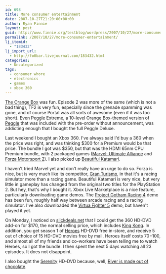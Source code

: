 ```yaml
---
id: 698
title: More consumer entertainment
date: 2007-10-27T21:20:00+00:00
author: Ryan Finnie
layout: post
guid: http://www.finnie.org/testblog/wordpress/2007/10/27/more-consumer-entertainment/
permalink: /2007/10/27/more-consumer-entertainment/
lj_itemid:
  - "183432"
lj_import_url:
  - http://fo0bar.livejournal.com/183432.html
categories:
  - Uncategorized
tags:
  - consumer whore
  - electronics
  - games
  - xbox 360
---
```

[The Orange Box](http://en.wikipedia.org/wiki/The_Orange_Box) was fun. Episode 2 was more of the same (which is not a bad thing), TF2 is very fun, especially since the grenade spamming was gone, and of course Portal was all sorts of awesome (even if it was too short). Even Peggle Extreme, a 10-level Orange Box-themed version of [Peggle](http://en.wikipedia.org/wiki/Peggle) that was included with the pre-order without announcement, was addicting enough that I bought the full Peggle Deluxe.

Last weekend I bought an Xbox 360. I've always said I'd buy a 360 when the price was right, and was thinking $300 for a Premium would be that price. The bundle I got was $350, but that was the HDMI 65nm CPU Premium bundle, with 2 packaged games ([Marvel: Ultimate Alliance](http://en.wikipedia.org/wiki/Marvel:_Ultimate_Alliance) and [Forza Motorsport 2](http://en.wikipedia.org/wiki/Forza_Motorsport_2)). I also picked up [Beautiful Katamari](http://en.wikipedia.org/wiki/Beautiful_Katamari).

I haven't tried Marvel yet and don't really have an urge to do so. Forza is nice, but is very much like its competitor, [Gran Turismo](http://en.wikipedia.org/wiki/Gran_Turismo_%28series%29), in that it's a racing simulator more than a racing game. Beautiful Katamari is very nice, but very little in gameplay has changed from the original two titles for the PlayStation 2. But hey, that's why I bought it. Xbox Live Marketplace is a nice feature, particularly downloading game demos. The [Project Gotham Racing 4](http://en.wikipedia.org/wiki/Project_Gotham_Racing_4) demo has been fun, roughly half way between arcade racing and a racing simulator. I've also downloaded the [Virtua Fighter 5](http://en.wikipedia.org/wiki/Virtua_Fighter_5) demo, but haven't played it yet.

On Monday, I noticed on [slickdeals.net](http://slickdeals.net/) that I could get the 360 HD-DVD add-on for $170, the normal selling price, which includes [King Kong](http://en.wikipedia.org/wiki/King_Kong_%282005_film%29). In addition, you get season 1 of [Heroes](http://en.wikipedia.org/wiki/Heroes_%28TV_series%29) HD-DVD free in-store, and receive 5 out of choice of 15 HD-DVD movies free by mail. Heroes itself costs $70-$100, and almost all of my friends and co-workers have been telling me to watch Heroes, so I got the bundle. I then spent the next 5 days watching all 23 episodes. It does not disappoint.

I also bought the [Serenity](http://en.wikipedia.org/wiki/Serenity_%28film%29) HD-DVD because, well, [River is made out of chocolate](http://www.penny-arcade.com/comic/2005/04/29).